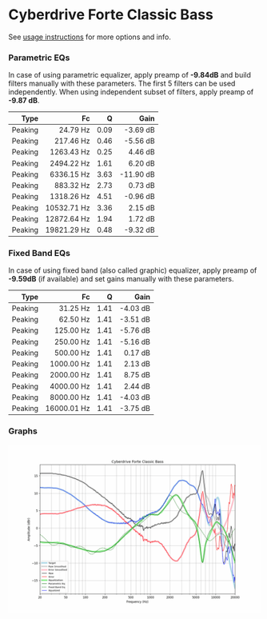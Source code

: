 # Cyberdrive Forte Classic Bass
See [usage instructions](https://github.com/jaakkopasanen/AutoEq#usage) for more options and info.

### Parametric EQs
In case of using parametric equalizer, apply preamp of **-9.84dB** and build filters manually
with these parameters. The first 5 filters can be used independently.
When using independent subset of filters, apply preamp of **-9.87 dB**.

| Type    | Fc          |    Q | Gain      |
|--------:|------------:|-----:|----------:|
| Peaking | 24.79 Hz    | 0.09 | -3.69 dB  |
| Peaking | 217.46 Hz   | 0.46 | -5.56 dB  |
| Peaking | 1263.43 Hz  | 0.25 | 4.46 dB   |
| Peaking | 2494.22 Hz  | 1.61 | 6.20 dB   |
| Peaking | 6336.15 Hz  | 3.63 | -11.90 dB |
| Peaking | 883.32 Hz   | 2.73 | 0.73 dB   |
| Peaking | 1318.26 Hz  | 4.51 | -0.96 dB  |
| Peaking | 10532.71 Hz | 3.36 | 2.15 dB   |
| Peaking | 12872.64 Hz | 1.94 | 1.72 dB   |
| Peaking | 19821.29 Hz | 0.48 | -9.32 dB  |

### Fixed Band EQs
In case of using fixed band (also called graphic) equalizer, apply preamp of **-9.59dB**
(if available) and set gains manually with these parameters.

| Type    | Fc          |    Q | Gain     |
|--------:|------------:|-----:|---------:|
| Peaking | 31.25 Hz    | 1.41 | -4.03 dB |
| Peaking | 62.50 Hz    | 1.41 | -3.51 dB |
| Peaking | 125.00 Hz   | 1.41 | -5.76 dB |
| Peaking | 250.00 Hz   | 1.41 | -5.16 dB |
| Peaking | 500.00 Hz   | 1.41 | 0.17 dB  |
| Peaking | 1000.00 Hz  | 1.41 | 2.13 dB  |
| Peaking | 2000.00 Hz  | 1.41 | 8.75 dB  |
| Peaking | 4000.00 Hz  | 1.41 | 2.44 dB  |
| Peaking | 8000.00 Hz  | 1.41 | -4.03 dB |
| Peaking | 16000.01 Hz | 1.41 | -3.75 dB |

### Graphs
![](./Cyberdrive%20Forte%20Classic%20Bass.png)